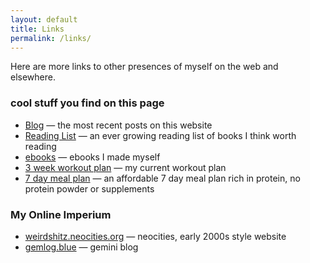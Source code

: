 ```yaml
---
layout: default
title: Links
permalink: /links/
---
```


Here are more links to other presences of myself on the web and elsewhere.

### cool stuff you find on this page

* [Blog](/blog) &mdash; the most recent posts on this website
* [Reading List](/reading-list) &mdash; an ever growing reading list of books I think worth reading
* [ebooks](/books) &mdash; ebooks I made myself
* [3 week workout plan](/fitness/workoutplan) &mdash; my current workout plan
* [7 day meal plan](/fitness/7daymealplan) &mdash; an affordable 7 day meal plan rich in protein, no protein powder or supplements

### My Online Imperium

* [weirdshitz.neocities.org](https://weirdshitz.neocities.org) &mdash; neocities, early 2000s style website
* [gemlog.blue](https://portal.mozz.us/gemini/gemlog.blue/users/waldstreicher/) &mdash; gemini blog
